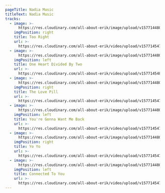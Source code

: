 ```yaml
---
pageTitle: Nadia Music
titleText: Nadia Music
tracks:
  - image: >-
      https://res.cloudinary.com/all-about-erik/image/upload/v1577144806/Musical%20Journey/Musical%20Friends/Friends/Nadia/Music/01-Too-right_so3ls5.png
    imgPosition: right
    title: Too Right
    url: >-
      https://res.cloudinary.com/all-about-erik/video/upload/v1577145479/Musical%20Journey/Musical%20Friends/Friends/Nadia/Music/01-Too_Right_nwos8j.mp3
  - image: >-
      https://res.cloudinary.com/all-about-erik/image/upload/v1577144806/Musical%20Journey/Musical%20Friends/Friends/Nadia/Music/02-One-heart-divided-by-two_ot0qzh.png
    imgPosition: left
    title: One Heart Divided By Two
    url: >-
      https://res.cloudinary.com/all-about-erik/video/upload/v1577145483/Musical%20Journey/Musical%20Friends/Friends/Nadia/Music/02-One_Heart_Divided_By_Two_twnxbb.mp3
  - image: >-
      https://res.cloudinary.com/all-about-erik/image/upload/v1577144806/Musical%20Journey/Musical%20Friends/Friends/Nadia/Music/03-The-love-pill_tkzxl8.png
    imgPosition: right
    title: The Love Pill
    url: >-
      https://res.cloudinary.com/all-about-erik/video/upload/v1577145478/Musical%20Journey/Musical%20Friends/Friends/Nadia/Music/03-The_Love_Pill_jaqcgi.mp3
  - image: >-
      https://res.cloudinary.com/all-about-erik/image/upload/v1577144806/Musical%20Journey/Musical%20Friends/Friends/Nadia/Music/05-Youre-gonna-want-me-back_j9tx52.png
    imgPosition: left
    title: You're Gonna Want Me Back
    url: >-
      https://res.cloudinary.com/all-about-erik/video/upload/v1577145476/Musical%20Journey/Musical%20Friends/Friends/Nadia/Music/05-Youre_Gonna_Want_Me_Back_xuy7na.mp3
  - image: >-
      https://res.cloudinary.com/all-about-erik/image/upload/v1577144806/Musical%20Journey/Musical%20Friends/Friends/Nadia/Music/06-Yo-yo_pbxbrw.png
    imgPosition: right
    title: Yo Yo
    url: >-
      https://res.cloudinary.com/all-about-erik/video/upload/v1577145477/Musical%20Journey/Musical%20Friends/Friends/Nadia/Music/06-YoYo_csiim3.mp3
  - image: >-
      https://res.cloudinary.com/all-about-erik/image/upload/v1577144806/Musical%20Journey/Musical%20Friends/Friends/Nadia/Music/07-Connected-to-you_lfruxo.png
    imgPosition: left
    title: Connected To You
    url: >-
      https://res.cloudinary.com/all-about-erik/video/upload/v1577145478/Musical%20Journey/Musical%20Friends/Friends/Nadia/Music/07-Connected_To_You_db4duj.mp3
---
```


